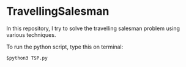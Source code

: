 # TravellingSalesman
In this repository, I try to solve the travelling salesman problem using various techniques. 

To run the python script, type this on terminal:

    $python3 TSP.py

